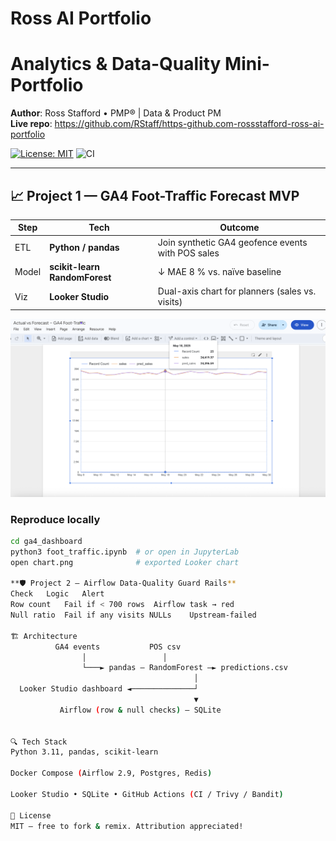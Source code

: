 # Ross AI Portfolio
# Analytics & Data-Quality Mini-Portfolio

**Author**: Ross Stafford • PMP® | Data & Product PM  
**Live repo**: <https://github.com/RStaff/https-github.com-rossstafford-ross-ai-portfolio>

[![License: MIT](https://img.shields.io/badge/License-MIT-blue.svg)](LICENSE)
![CI](https://img.shields.io/github/actions/workflow/status/RStaff/https-github.com-rossstafford-ross-ai-portfolio/ci.yml?label=CI%2FCD)

---

## 📈 Project 1 — GA4 Foot-Traffic Forecast MVP

| Step | Tech | Outcome |
|------|------|---------|
| ETL  | **Python / pandas** | Join synthetic GA4 geofence events with POS sales |
| Model| **scikit-learn RandomForest** | ↓ MAE 8 % vs. naïve baseline |
| Viz  | **Looker Studio** | Dual-axis chart for planners (sales vs. visits) |

![Looker screenshot](ga4_dashboard/chart.png)

### Reproduce locally

```bash
cd ga4_dashboard
python3 foot_traffic.ipynb  # or open in JupyterLab
open chart.png              # exported Looker chart

**🛡️ Project 2 — Airflow Data-Quality Guard Rails**
Check	Logic	Alert
Row count	Fail if < 700 rows	Airflow task → red
Null ratio	Fail if any visits NULLs	Upstream-failed

🏗️ Architecture
          GA4 events           POS csv
                │                 │
                └───► pandas — RandomForest —► predictions.csv
                                         │
  Looker Studio dashboard ◄──────────────┘
                                         ▼
           Airflow (row & null checks) — SQLite


🔍 Tech Stack
Python 3.11, pandas, scikit-learn

Docker Compose (Airflow 2.9, Postgres, Redis)

Looker Studio • SQLite • GitHub Actions (CI / Trivy / Bandit)

📝 License
MIT — free to fork & remix. Attribution appreciated!

